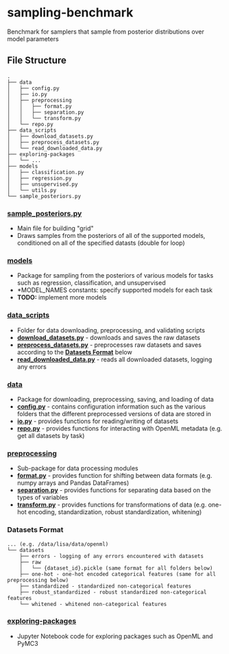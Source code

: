 # sampling-benchmark
Benchmark for samplers that sample from posterior distributions over model parameters

## File Structure
```
.
├── data
│   ├── config.py
│   ├── io.py
│   ├── preprocessing
│   │   ├── format.py
│   │   ├── separation.py
│   │   └── transform.py
│   └── repo.py
├── data_scripts
│   ├── download_datasets.py
│   ├── preprocess_datasets.py
│   └── read_downloaded_data.py
├── exploring-packages
│   └── ...
├── models
│   ├── classification.py
│   ├── regression.py
│   ├── unsupervised.py
│   └── utils.py
└── sample_posteriors.py     
```

### [sample_posteriors.py](https://github.com/bradyneal/sampling-benchmark/blob/master/sample_posteriors.py)
* Main file for building "grid"
* Draws samples from the posteriors of all of the supported models, conditioned on all of the specified datasts (double for loop)

### [models](https://github.com/bradyneal/sampling-benchmark/tree/master/models)
* Package for sampling from the posteriors of various models for tasks such as regression, classification, and unsupervised
* *MODEL_NAMES constants: specify supported models for each task
* **TODO:** implement more models

### [data_scripts](https://github.com/bradyneal/sampling-benchmark/tree/master/data_scripts)
* Folder for data downloading, preprocessing, and validating scripts
* [**download_datasets.py**](https://github.com/bradyneal/sampling-benchmark/blob/master/data_scripts/download_datasets.py) - downloads and saves the raw datasets
* [**preprocess_datasets.py**](https://github.com/bradyneal/sampling-benchmark/blob/master/data_scripts/preprocess_datasets.py) - preprocesses raw datasets and saves according to the [**Datasets Format**](https://github.com/bradyneal/sampling-benchmark#datasets-format) below
* [**read\_downloaded\_data.py**](https://github.com/bradyneal/sampling-benchmark/blob/master/data_scripts/read_downloaded_data.py) - reads all downloaded datasets, logging any errors


### [data](https://github.com/bradyneal/sampling-benchmark/tree/master/data)
* Package for downloading, preprocessing, saving, and loading of data
* [**config.py**](https://github.com/bradyneal/sampling-benchmark/blob/master/data/config.py) - contains configuration information such as the various folders that the different preprocessed versions of data are stored in
* [**io.py**](https://github.com/bradyneal/sampling-benchmark/blob/master/data/io.py) - provides functions for reading/writing of datasets
* [**repo.py**](https://github.com/bradyneal/sampling-benchmark/blob/master/data/repo.py) - provides functions for interacting with OpenML metadata (e.g. get all datasets by task)

### [preprocessing](https://github.com/bradyneal/sampling-benchmark/tree/master/data/preprocessing)
* Sub-package for data processing modules
* [**format.py**](https://github.com/bradyneal/sampling-benchmark/blob/master/data/preprocessing/format.py) - provides function for shifting between data formats (e.g. numpy arrays and Pandas DataFrames)
* [**separation.py**](https://github.com/bradyneal/sampling-benchmark/blob/master/data/preprocessing/separation.py) - provides functions for separating data based on the types of variables
* [**transform.py**](https://github.com/bradyneal/sampling-benchmark/blob/master/data/preprocessing/transform.py) - provides functions for transformations of data (e.g. one-hot encoding, standardization, robust standardization, whitening)

### Datasets Format
```
... (e.g. /data/lisa/data/openml)
└── datasets
    ├── errors - logging of any errors encountered with datasets
    ├── raw
    │   └── {dataset_id}.pickle (same format for all folders below)
    ├── one-hot - one-hot encoded categorical features (same for all preprocessing below)
    ├── standardized - standardized non-categorical features
    ├── robust_standardized - robust standardized non-categorical features
    └── whitened - whitened non-categorical features
```

### [exploring-packages](https://github.com/bradyneal/sampling-benchmark/tree/master/exploring-packages)
* Jupyter Notebook code for exploring packages such as OpenML and PyMC3
